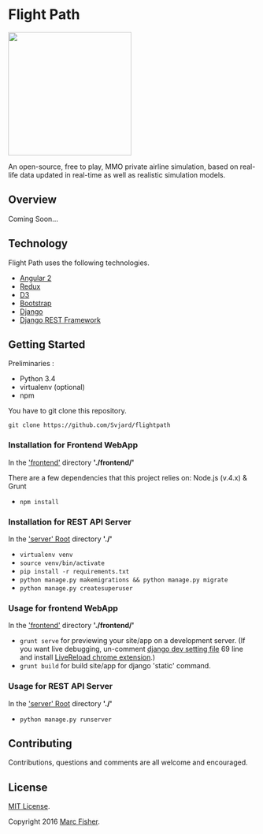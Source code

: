 # **Flight Path**

<img src="http://i.imgur.com/OGlO7p1.png" width="250px">

An open-source, free to play, MMO private airline simulation, based on real-life data updated in real-time as well as realistic simulation models.

## Overview

Coming Soon...

## Technology

Flight Path uses the following technologies.

* [Angular 2](https://angular.io/)
* [Redux](https://github.com/reactjs/redux)
* [D3](https://d3js.org/)
* [Bootstrap](http://getbootstrap.com/)
* [Django](https://www.djangoproject.com/)
* [Django REST Framework](http://www.django-rest-framework.org/)

## Getting Started

Preliminaries :
* Python 3.4
* virtualenv (optional)
* npm

You have to git clone this repository.
```
git clone https://github.com/Svjard/flightpath
```

### Installation for Frontend WebApp

In the ['frontend'](https://github.com/Svjard/flightpath/tree/master/frontend) directory **'./frontend/'**

There are a few dependencies that this project relies on: Node.js (v.4.x) & Grunt

- `npm install`

### Installation for REST API Server

In the ['server' Root](https://github.com/Svjard/flightpath) directory **'./'**

- `virtualenv venv`
- `source venv/bin/activate`
- `pip install -r requirements.txt`
- `python manage.py makemigrations && python manage.py migrate`
- `python manage.py createsuperuser`

### Usage for frontend WebApp

In the ['frontend'](https://github.com/Svjard/flightpath/tree/master/frontend) directory **'./frontend/'**

- `grunt serve` for previewing your site/app on a development server.
 (If you want live debugging, un-comment [django dev setting file](https://github.com/Svjard/flightpath/blob/master/config/settings/dev.py) 69 line
 and install [LiveReload chrome extension](https://chrome.google.com/webstore/detail/livereload/jnihajbhpnppcggbcgedagnkighmdlei).)
- `grunt build` for build site/app for django 'static' command.

### Usage for REST API Server 

In the ['server' Root](https://github.com/Svjard/flightpath) directory **'./'**

- `python manage.py runserver`

## Contributing

Contributions, questions and comments are all welcome and encouraged.

## License

[MIT License](http://opensource.org/licenses/MIT).

Copyright 2016 [Marc Fisher](https://github.com/Svjard).